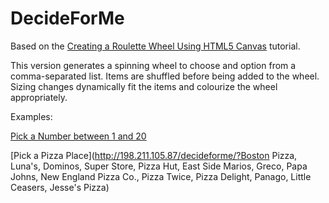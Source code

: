# DecideForMe

Based on the [Creating a Roulette Wheel Using HTML5 Canvas](http://tech.pro/tutorial/1008/creating-a-roulette-wheel-using-html5-canvas) tutorial.


This version generates a spinning wheel to choose and option from a comma-separated list.  Items are shuffled before being added to the wheel.  Sizing changes dynamically fit the items and colourize the wheel appropriately.

Examples:

[Pick a Number between 1 and 20](http://198.211.105.87/decideforme/?1,2,3,4,5,6,7,8,9,10,11,12,13,14,15,16,17,18,19,20)

[Pick a Pizza Place](http://198.211.105.87/decideforme/?Boston Pizza, Luna's, Dominos, Super Store, Pizza Hut, East Side Marios, Greco, Papa Johns, New England Pizza Co., Pizza Twice, Pizza Delight, Panago, Little Ceasers, Jesse's Pizza)
